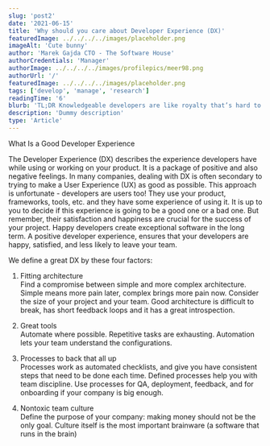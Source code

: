 ```yaml
---
slug: 'post2'
date: '2021-06-15'
title: 'Why should you care about Developer Experience (DX)'
featuredImage: ../../../../images/placeholder.png
imageAlt: 'Cute bunny'
author: 'Marek Gajda CTO - The Software House'
authorCredentials: 'Manager'
authorImage: ../../../../images/profilepics/meer98.png
authorUrl: '/'
featuredImage: ../../../../images/placeholder.png
tags: ['develop', 'manage', 'research']
readingTime: '6'
blurb: 'TL;DR Knowledgeable developers are like royalty that’s hard to please. But they’re irreplaceable. Yes, you can substitute employees, but if they’re less skilled, you might end up with costly refactoring. If you value the experienced team you have, consider working on what’s called the developer experience to keep them eager and comfortable.'
description: 'Dummy description'
type: 'Article'
---
```


What Is a Good Developer Experience

The Developer Experience (DX) describes the experience developers have while using or working on your product. It is a package of positive and also negative feelings. In many companies, dealing with DX is often secondary to trying to make a User Experience (UX) as good as possible. This approach is unfortunate - developers are users too! They use your product, frameworks, tools, etc. and they have some experience of using it. It is up to you to decide if this experience is going to be a good one or a bad one. But remember, their satisfaction and happiness are crucial for the success of your project. Happy developers create exceptional software in the long term. A positive developer experience, ensures that your developers are happy, satisfied, and less likely to leave your team.

We define a great DX by these four factors:

1. Fitting architecture  
   Find a compromise between simple and more complex architecture. Simple means more pain later, complex brings more pain now. Consider the size of your project and your team. Good architecture is difficult to break, has short feedback loops and it has a great introspection.

2. Great tools  
   Automate where possible. Repetitive tasks are exhausting. Automation lets your team understand the configurations.

3. Processes to back that all up  
   Processes work as automated checklists, and give you have consistent steps that need to be done each time. Defined processes help you with team discipline. Use processes for QA, deployment, feedback, and for onboarding if your company is big enough.

4. Nontoxic team culture  
   Define the purpose of your company: making money should not be the only goal. Culture itself is the most important brainware (a software that runs in the brain)

